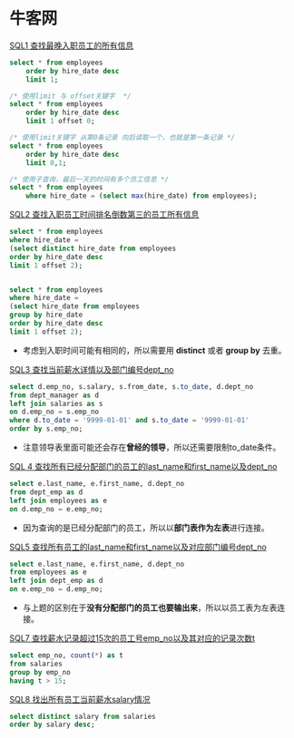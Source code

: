 # 牛客网
[SQL1 查找最晚入职员工的所有信息](https://www.nowcoder.com/practice/218ae58dfdcd4af195fff264e062138f?tpId=82&tqId=29753&rp=1&ru=/exam/oj&qru=/exam/oj&sourceUrl=%2Fexam%2Foj%3Ftab%3DSQL%25E7%25AF%2587%26topicId%3D82%26page%3D1&difficulty=undefined&judgeStatus=undefined&tags=&title=)

```sql
select * from employees 
    order by hire_date desc 
    limit 1;

/* 使用limit 与 offset关键字  */
select * from employees 
    order by hire_date desc 
    limit 1 offset 0;

/* 使用limit关键字 从第0条记录 向后读取一个，也就是第一条记录 */
select * from employees 
    order by hire_date desc 
    limit 0,1;

/* 使用子查询，最后一天的时间有多个员工信息 */
select * from employees
    where hire_date = (select max(hire_date) from employees);

```

[SQL2 查找入职员工时间排名倒数第三的员工所有信息](https://www.nowcoder.com/practice/ec1ca44c62c14ceb990c3c40def1ec6c?tpId=82&tqId=29754&rp=1&ru=/exam/oj&qru=/exam/oj&sourceUrl=%2Fexam%2Foj%3Ftab%3DSQL%25E7%25AF%2587%26topicId%3D82%26page%3D1&difficulty=undefined&judgeStatus=undefined&tags=&title=)
```sql
select * from employees
where hire_date = 
(select distinct hire_date from employees 
order by hire_date desc
limit 1 offset 2);


select * from employees
where hire_date = 
(select hire_date from employees
group by hire_date 
order by hire_date desc 
limit 1 offset 2);
```
- 考虑到入职时间可能有相同的，所以需要用 **distinct** 或者 **group by** 去重。

[SQL3 查找当前薪水详情以及部门编号dept_no](https://www.nowcoder.com/practice/c63c5b54d86e4c6d880e4834bfd70c3b?tpId=82&rp=1&ru=%2Fexam%2Foj&qru=%2Fexam%2Foj&sourceUrl=%2Fexam%2Foj%3Ftab%3DSQL%25E7%25AF%2587%26topicId%3D82%26page%3D1&difficulty=&judgeStatus=&tags=&title=&gioEnter=menu)
```sql
select d.emp_no, s.salary, s.from_date, s.to_date, d.dept_no 
from dept_manager as d 
left join salaries as s
on d.emp_no = s.emp_no
where d.to_date = '9999-01-01' and s.to_date = '9999-01-01'
order by s.emp_no;
```

- 注意领导表里面可能还会存在**曾经的领导**，所以还需要限制to_date条件。

[SQL 4 查找所有已经分配部门的员工的last_name和first_name以及dept_no](https://www.nowcoder.com/practice/6d35b1cd593545ab985a68cd86f28671?tpId=82&rp=1&ru=%2Fexam%2Foj&qru=%2Fexam%2Foj&sourceUrl=%2Fexam%2Foj%3Ftab%3DSQL%25E7%25AF%2587%26topicId%3D82%26page%3D1&difficulty=&judgeStatus=&tags=&title=&gioEnter=menu)
```sql
select e.last_name, e.first_name, d.dept_no 
from dept_emp as d
left join employees as e
on d.emp_no = e.emp_no;
```
- 因为查询的是已经分配部门的员工，所以以**部门表作为左表**进行连接。

[SQL5 查找所有员工的last_name和first_name以及对应部门编号dept_no](https://www.nowcoder.com/practice/dbfafafb2ee2482aa390645abd4463bf?tpId=82&rp=1&ru=%2Fexam%2Foj&qru=%2Fexam%2Foj&sourceUrl=%2Fexam%2Foj%3Ftab%3DSQL%25E7%25AF%2587%26topicId%3D82%26page%3D1&difficulty=&judgeStatus=&tags=&title=&gioEnter=menu)
```sql
select e.last_name, e.first_name, d.dept_no
from employees as e 
left join dept_emp as d
on e.emp_no = d.emp_no;
```

- 与上题的区别在于**没有分配部门的员工也要输出来**，所以以员工表为左表连接。

[SQL7 查找薪水记录超过15次的员工号emp_no以及其对应的记录次数t](https://www.nowcoder.com/practice/6d4a4cff1d58495182f536c548fee1ae?tpId=82&rp=1&ru=%2Fexam%2Foj&qru=%2Fexam%2Foj&sourceUrl=%2Fexam%2Foj%3Ftab%3DSQL%25E7%25AF%2587%26topicId%3D82&difficulty=&judgeStatus=&tags=&title=&gioEnter=menu)

```sql
select emp_no, count(*) as t 
from salaries
group by emp_no
having t > 15;
```

[SQL8 找出所有员工当前薪水salary情况](nowcoder.com/practice/ae51e6d057c94f6d891735a48d1c2397?tpId=82&rp=1&ru=%2Fexam%2Foj&qru=%2Fexam%2Foj&sourceUrl=%2Fexam%2Foj%3Ftab%3DSQL%25E7%25AF%2587%26topicId%3D82&difficulty=&judgeStatus=&tags=&title=&gioEnter=menu)
```sql
select distinct salary from salaries
order by salary desc;
```